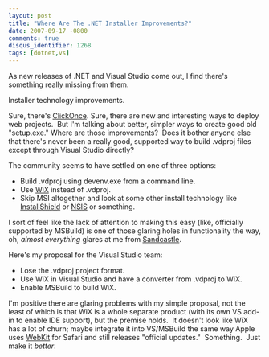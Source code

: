 ```yaml
---
layout: post
title: "Where Are The .NET Installer Improvements?"
date: 2007-09-17 -0800
comments: true
disqus_identifier: 1268
tags: [dotnet,vs]
---
```

As new releases of .NET and Visual Studio come out, I find there's
something really missing from them.

Installer technology improvements.

Sure, there's
[ClickOnce](http://msdn2.microsoft.com/en-us/library/t71a733d(VS.80).aspx).
Sure, there are new and interesting ways to deploy web projects.  But
I'm talking about better, simpler ways to create good old "setup.exe."
Where are those improvements?  Does it bother anyone else that there's
never been a really good, supported way to build .vdproj files except
through Visual Studio directly?

The community seems to have settled on one of three options:

- Build .vdproj using devenv.exe from a command line.
- Use [WiX](http://wix.sourceforge.net/) instead of .vdproj.
- Skip MSI altogether and look at some other install technology like
    [InstallShield](http://www.macrovision.com/products/installation/installshield.htm)
    or [NSIS](http://nsis.sourceforge.net/) or something.

I sort of feel like the lack of attention to making this easy (like,
officially supported by MSBuild) is one of those glaring holes in
functionality the way, oh, *almost everything* glares at me from
[Sandcastle](http://blogs.msdn.com/sandcastle/).

Here's my proposal for the Visual Studio team:

- Lose the .vdproj project format.
- Use WiX in Visual Studio and have a converter from .vdproj to WiX.
- Enable MSBuild to build WiX.

I'm positive there are glaring problems with my simple proposal, not the
least of which is that WiX is a whole separate product (with its own VS
add-in to enable IDE support), but the premise holds.  It doesn't look
like WiX has a lot of churn; maybe integrate it into VS/MSBuild the same
way Apple uses [WebKit](http://webkit.org/) for Safari and still
releases "official updates."  Something.  Just make it *better*.
